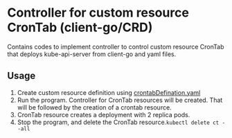 # Controller for custom resource CronTab (client-go/CRD) 
Contains codes to implement controller to control custom resource CronTab that deploys kube-api-server from client-go and yaml files.

## Usage
1. Create custom resource definition using [crontabDefination.yaml](yaml/crontabDefination.yaml) 
2. Run the program. Controller for CronTab resources will be created. That will be followed by the creation of a crontab resource.
3. CronTab resource creates a deployment with 2 replica pods.   
4. Stop the program, and delete the CronTab resource.`kubectl delete ct --all`
